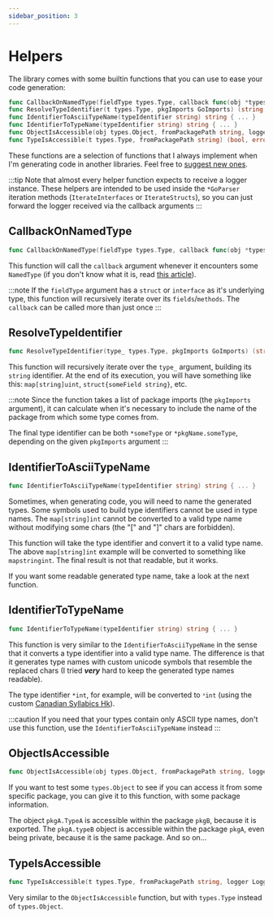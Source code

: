 ```yaml
---
sidebar_position: 3
---
```


# Helpers

The library comes with some builtin functions that you can use to ease your code generation:

```go
func CallbackOnNamedType(fieldType types.Type, callback func(obj *types.Named)) error { ... }
func ResolveTypeIdentifier(t types.Type, pkgImports GoImports) (string, error) { ... }
func IdentifierToAsciiTypeName(typeIdentifier string) string { ... }
func IdentifierToTypeName(typeIdentifier string) string { ... }
func ObjectIsAccessible(obj types.Object, fromPackagePath string, logger LoggerCLI) bool { ... }
func TypeIsAccessible(t types.Type, fromPackagePath string) (bool, error) { ... }
```

These functions are a selection of functions that I always implement when I'm generating code in another libraries.
Feel free to [suggest new ones](https://github.com/mathbalduino/go-codegen/issues/new).

:::tip
Note that almost every helper function expects to receive a logger instance. These helpers are intended to be used inside
the `*GoParser` iteration methods (`IterateInterfaces` or `IterateStructs`), so you can just forward the logger received
via the callback arguments
:::

## CallbackOnNamedType

```go
func CallbackOnNamedType(fieldType types.Type, callback func(obj *types.Named)) error { ... }
```

This function will call the `callback` argument whenever it encounters some `NamedType` (if you don't know what it is,
read [this article](https://github.com/golang/example/blob/master/gotypes/go-types.md)).

:::note
If the `fieldType` argument has a `struct` or `interface` as it's underlying type, this function will recursively 
iterate over its `fields`/`methods`. The `callback` can be called more than just once
:::

## ResolveTypeIdentifier

```go
func ResolveTypeIdentifier(type_ types.Type, pkgImports GoImports) (string, error) { ... }
```

This function will recursively iterate over the `type_` argument, building its `string` identifier. At the end of its
execution, you will have something like this: `map[string]uint`, `struct{someField string}`, etc.

:::note
Since the function takes a list of package imports (the `pkgImports` argument), it can calculate when it's necessary
to include the name of the package from which some type comes from.

The final type identifier can be both `*someType` or `*pkgName.someType`, depending on the given `pkgImports` argument
:::


## IdentifierToAsciiTypeName

```go
func IdentifierToAsciiTypeName(typeIdentifier string) string { ... }
```

Sometimes, when generating code, you will need to name the generated types. Some symbols used to build type identifiers
cannot be used in type names. The `map[string]int` cannot be converted to a valid type name without modifying some chars
(the "[" and "]" chars are forbidden).

This function will take the type identifier and convert it to a valid type name. The above `map[string]int` example will
be converted to something like `mapstringint`. The final result is not that readable, but it works.

If you want some readable generated type name, take a look at the next function.

## IdentifierToTypeName

```go
func IdentifierToTypeName(typeIdentifier string) string { ... }
```

This function is very similar to the `IdentifierToAsciiTypeName` in the sense that it converts a type identifier into a
valid type name. The difference is that it generates type names with custom unicode symbols that resemble the replaced
chars (I tried **_very_** hard to keep the generated type names readable).

The type identifier `*int`, for example, will be converted to `ᕽint` (using the custom [Canadian Syllabics Hk](https://unicode-table.com/en/157D/)).

:::caution
If you need that your types contain only ASCII type names, don't use this function, use the `IdentifierToAsciiTypeName`
instead
:::

## ObjectIsAccessible

```go
func ObjectIsAccessible(obj types.Object, fromPackagePath string, logger LoggerCLI) bool { ... }
```

If you want to test some `types.Object` to see if you can access it from some specific package, you can give it to this
function, with some package information.

The object `pkgA.TypeA` is accessible within the package `pkgB`, because it is exported. The `pkgA.typeB` object is 
accessible within the package `pkgA`, even being private, because it is the same package. And so on...

## TypeIsAccessible

```go
func TypeIsAccessible(t types.Type, fromPackagePath string, logger LoggerCLI) (bool, error) { ... }
```

Very similar to the `ObjectIsAccessible` function, but with `types.Type` instead of `types.Object`.
